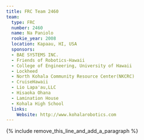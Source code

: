 ```yaml
---
title: FRC Team 2460
team:
  type: FRC
  number: 2460
  name: Na Paniolo
  rookie_year: 2008
  location: Kapaau, HI, USA
  sponsors:
  - BAE SYSTEMS INC.
  - Friends of Robotics-Hawaii
  - College of Engineering, University of Hawaii
  - Lockheed
  - North Kohala Community Resource Center(NKCRC)
  - CruiseHawaii
  - Lio Lapa'au,LLC
  - Hisaoka Ohana
  - Lamination House
  - Kohala High School
  links:
    Website: http://www.kohalarobotics.com
---
```


{% include remove_this_line_and_add_a_paragraph %}